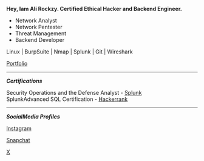 
**Hey, Iam Ali Rockzy. Certified Ethical Hacker and Backend Engineer.**

- Network Analyst
- Network Pentester
- Threat Management
- Backend Developer

Linux | BurpSuite | Nmap | Splunk | Git | Wireshark

[Portfolio](https://rockzy77.github.io)
_________________________________

***Certifications***

Security Operations and the Defense Analyst - [Splunk](https://drive.google.com/file/d/1_tpztn-6fdbbXk_gLi_nSkAMfZ_GY_MB/view?usp=sharing)
<br>
SplunkAdvanced SQL Certification - [Hackerrank](https://www.hackerrank.com/certificates/ff2299785df5)


_________________________________

***SocialMedia Profiles***

[Instagram](https://instagram.com/ali.rockzy) 

[Snapchat](https://snapchat.com/add/rockzy_vlogs)

[X](https://x.com/Ali_Rockzy)


